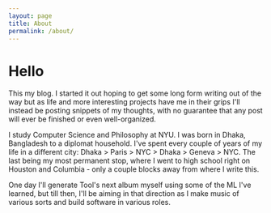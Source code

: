 ```yaml
---
layout: page
title: About
permalink: /about/
---
```


# Hello

This my blog. I started it out hoping to get some long form writing out of the way but as life and more interesting projects have me in their grips I'll instead be posting snippets of my thoughts, with no guarantee that any post will ever be finished or even well-organized.

I study Computer Science and Philosophy at NYU. I was born in Dhaka, Bangladesh to a diplomat household. I've spent every couple of years of my life in a different city: Dhaka > Paris > NYC > Dhaka > Geneva > NYC. The last being my most permanent stop, where I went to high school right on Houston and Columbia - only a couple blocks away from where I write this.

One day I'll generate Tool's next album myself using some of the ML I've learned, but till then, I'll be aiming in that direction as I make music of various sorts and build software in various roles.

